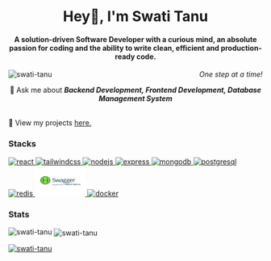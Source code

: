 <h1 align="center">Hey👋, I'm Swati Tanu</h1>
<h4 align="center">A solution-driven Software Developer with a curious mind, an absolute passion for coding and the ability to write clean, efficient and production-ready code.</h4>

<div>
<img align="left" src="https://komarev.com/ghpvc/?username=swati-tanu&label=Profile%20views&color=0e75b6&style=flat" alt="swati-tanu" /> 
<p align="right"><i>One step at a time!</i></p>
</div>

<p align="center">
🌱 Ask me about <b><i>Backend Development, Frontend Development, Database Management System</i></b>
</p>
<br>
📓 View my projects <a target="_blank" href="https://swati-tanu.github.io/">here.</a>

<h3 align="left">Stacks</h3>
<a href="https://react.dev/" target="_blank" rel="noreferrer"> <img src="https://www.vectorlogo.zone/logos/reactjs/reactjs-ar21~bgwhite.svg" alt="react"/>  </a>
<a href="https://tailwindcss.com/" target="_blank" rel="noreferrer"> <img src="https://www.vectorlogo.zone/logos/tailwindcss/tailwindcss-ar21~bgwhite.svg" alt="tailwindcss"/> </a>
<a href="https://nodejs.org" target="_blank" rel="noreferrer"> <img src="https://www.vectorlogo.zone/logos/nodejs/nodejs-ar21~bgwhite.svg" alt="nodejs"/> </a>
<a href="https://expressjs.com" target="_blank" rel="noreferrer"> <img src="https://www.vectorlogo.zone/logos/expressjs/expressjs-ar21~bgwhite.svg" alt="express"/> </a>
<a href="https://www.mongodb.com/" target="_blank" rel="noreferrer"> <img src="https://www.vectorlogo.zone/logos/mongodb/mongodb-ar21~bgwhite.svg" alt="mongodb"/> </a>
<a href="https://www.postgresql.org/" target="_blank" rel="noreferrer"> <img src="https://www.vectorlogo.zone/logos/postgresql/postgresql-ar21~bgwhite.svg" alt="postgresql"/>  </a>
<a href="https://redis.io/" target="_blank" rel="noreferrer"> <img src="https://www.vectorlogo.zone/logos/redis/redis-ar21~bgwhite.svg" alt="redis"/>  </a>
<a href="https://swagger.io/" target="_blank" rel="noreferrer"> <img src="/swagger6360.jpg" alt="swagger" width="100" height="60"/> </a>
<a href="https://www.docker.com/" target="_blank" rel="noreferrer"> <img src="https://www.vectorlogo.zone/logos/docker/docker-ar21~bgwhite.svg" alt="docker"/> </a>
</p>

<h3 align="left">Stats</h3>
<p><img align="left" src="https://github-readme-stats.vercel.app/api/top-langs?username=swati-tanu&show_icons=true&locale=en&layout=compact" alt="swati-tanu" /></p>
<p>&nbsp;<img align="center" src="https://github-readme-stats.vercel.app/api?username=swati-tanu&show_icons=true&locale=en" alt="swati-tanu" /></p>
<p align="left"> <a href="https://github.com/ryo-ma/github-profile-trophy"><img src="https://github-profile-trophy.vercel.app/?username=swati-tanu" alt="swati-tanu" /></a> </p>
